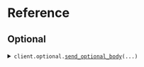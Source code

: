 # Reference
## Optional
<details><summary><code>client.optional.<a href="src/seed/optional/client.py">send_optional_body</a>(...)</code></summary>
<dl>
<dd>

#### 🔌 Usage

<dl>
<dd>

<dl>
<dd>

```python
from seed.client import SeedObjectsWithImports

client = SeedObjectsWithImports(
    base_url="https://yourhost.com/path/to/api",
)
client.optional.send_optional_body(
    request={"string": {"key": "value"}},
)

```
</dd>
</dl>
</dd>
</dl>

#### ⚙️ Parameters

<dl>
<dd>

<dl>
<dd>

**request:** `typing.Optional[typing.Dict[str, typing.Any]]` 
    
</dd>
</dl>

<dl>
<dd>

**request_options:** `typing.Optional[RequestOptions]` — Request-specific configuration.
    
</dd>
</dl>
</dd>
</dl>


</dd>
</dl>
</details>

